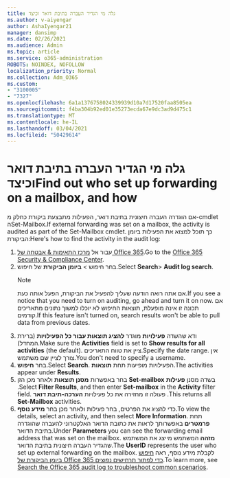 ```yaml
---
title: גלה מי הגדיר העברה בתיבת דואר וכיצד
ms.author: v-aiyengar
author: AshaIyengar21
manager: dansimp
ms.date: 02/26/2021
ms.audience: Admin
ms.topic: article
ms.service: o365-administration
ROBOTS: NOINDEX, NOFOLLOW
localization_priority: Normal
ms.collection: Adm_O365
ms.custom:
- "3100005"
- "7327"
ms.openlocfilehash: 6a1a1376758024339939d10a7d17520faa8505ea
ms.sourcegitcommit: f4ba304b92ed01e35273ecda67e9dc3ad9d475c1
ms.translationtype: MT
ms.contentlocale: he-IL
ms.lasthandoff: 03/04/2021
ms.locfileid: "50429614"
---
```

# <a name="find-out-who-set-up-forwarding-on-a-mailbox-and-how"></a><span data-ttu-id="93b3c-102">גלה מי הגדיר העברה בתיבת דואר וכיצד</span><span class="sxs-lookup"><span data-stu-id="93b3c-102">Find out who set up forwarding on a mailbox, and how</span></span>

<span data-ttu-id="93b3c-103">אם הוגדרה העברה חיצונית בתיבת דואר, הפעילות מתבצעת ביקורת כחלק מ-cmdlet הSet-Mailbox.</span><span class="sxs-lookup"><span data-stu-id="93b3c-103">If external forwarding was set on a mailbox, the activity is audited as part of the Set-Mailbox cmdlet.</span></span> <span data-ttu-id="93b3c-104">כך תוכל למצוא את הפעילות ביומן הביקורת:</span><span class="sxs-lookup"><span data-stu-id="93b3c-104">Here's how to find the activity in the audit log:</span></span>

1. <span data-ttu-id="93b3c-105">עבור אל [מרכז התאימות & אבטחה של Office 365](https://go.microsoft.com/fwlink/p/?linkid=2077143).</span><span class="sxs-lookup"><span data-stu-id="93b3c-105">Go to the [Office 365 Security & Compliance Center](https://go.microsoft.com/fwlink/p/?linkid=2077143).</span></span>
1. <span data-ttu-id="93b3c-106">בחר חיפוש >  **ביומן הביקורת** של חיפוש.</span><span class="sxs-lookup"><span data-stu-id="93b3c-106">Select **Search**> **Audit log search**.</span></span>
    > [!NOTE]
    > <span data-ttu-id="93b3c-107">אם אתה רואה הודעה שעליך להפעיל את הביקורת, הפעל אותה כעת.</span><span class="sxs-lookup"><span data-stu-id="93b3c-107">If you see a notice that you need to turn on auditing, go ahead and turn it on now.</span></span> <span data-ttu-id="93b3c-108">אם תכונה זו אינה מופעלת, תוצאות החיפוש לא יוכלו למשוך נתונים מתאריכים קודמים.</span><span class="sxs-lookup"><span data-stu-id="93b3c-108">If this feature isn't turned on, search results won't be able to pull data from previous dates.</span></span>
1. <span data-ttu-id="93b3c-109">ודא שהשדה **פעילויות** מוגדר **להציג תוצאות עבור כל הפעילויות** (ברירת המחדל).</span><span class="sxs-lookup"><span data-stu-id="93b3c-109">Make sure the **Activities** field is set to **Show results for all activities** (the default).</span></span> <span data-ttu-id="93b3c-110">ציין את טווח התאריכים.</span><span class="sxs-lookup"><span data-stu-id="93b3c-110">Specify the date range.</span></span> <span data-ttu-id="93b3c-111">אין צורך לציין שם משתמש.</span><span class="sxs-lookup"><span data-stu-id="93b3c-111">You don't need to specify a username.</span></span>
1. <span data-ttu-id="93b3c-112">בחר **חיפוש**.</span><span class="sxs-lookup"><span data-stu-id="93b3c-112">Select **Search**.</span></span> <span data-ttu-id="93b3c-113">הפעילויות מופיעות תחת **תוצאות**.</span><span class="sxs-lookup"><span data-stu-id="93b3c-113">The activities appear under **Results**.</span></span>
1. <span data-ttu-id="93b3c-114">בחר באפשרות **מסנן תוצאות** ולאחר מכן הזן **Set-mailbox** בשדה מסנן **פעילות** .</span><span class="sxs-lookup"><span data-stu-id="93b3c-114">Select **Filter Results**, and then enter **Set-mailbox** in the **Activity** filter field.</span></span> <span data-ttu-id="93b3c-115">פעולה זו מחזירה את כל פעילויות **הערכה-תיבת דואר** .</span><span class="sxs-lookup"><span data-stu-id="93b3c-115">This returns all **Set-Mailbox** activities.</span></span>
1. <span data-ttu-id="93b3c-116">כדי להציג את הפרטים, בחר פעילות ולאחר מכן בחר **מידע נוסף**.</span><span class="sxs-lookup"><span data-stu-id="93b3c-116">To view the details, select an activity, and then select **More Information**.</span></span> <span data-ttu-id="93b3c-117">תחת **פרמטרים** באפשרותך לראות את כתובת הדואר האלקטרוני להעברה שהוגדרה בתיבת הדואר.</span><span class="sxs-lookup"><span data-stu-id="93b3c-117">Under **Parameters** you can see the forwarding email address that was set on the mailbox.</span></span> <span data-ttu-id="93b3c-118">**מזהה** המשתמש מייצג את המשתמש שהגדיר העברה חיצונית בתיבת הדואר.</span><span class="sxs-lookup"><span data-stu-id="93b3c-118">The **UserID** represents the user who set up external forwarding on the mailbox.</span></span>
<span data-ttu-id="93b3c-119">לקבלת מידע נוסף, ראה [חיפוש ביומן הביקורת של Office 365 כדי לפתור תרחישים נפוצים](https://go.microsoft.com/fwlink/?linkid=2103944).</span><span class="sxs-lookup"><span data-stu-id="93b3c-119">To learn more, see [Search the Office 365 audit log to troubleshoot common scenarios](https://go.microsoft.com/fwlink/?linkid=2103944).</span></span>